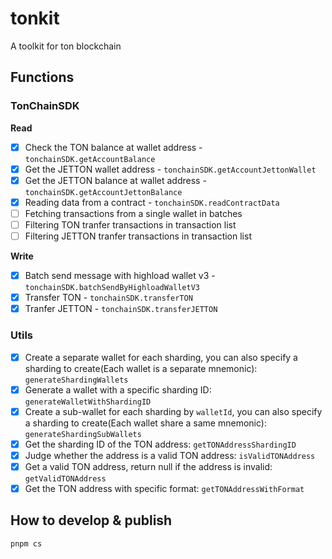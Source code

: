 # tonkit
A toolkit for ton blockchain

## Functions

### TonChainSDK
**Read**
- [x] Check the TON balance at wallet address - `tonchainSDK.getAccountBalance`
- [x] Get the JETTON wallet address - `tonchainSDK.getAccountJettonWallet` 
- [x] Get the JETTON balance at wallet address - `tonchainSDK.getAccountJettonBalance`
- [x] Reading data from a contract - `tonchainSDK.readContractData`
- [ ] Fetching transactions from a single wallet in batches
- [ ] Filtering TON tranfer transactions in transaction list
- [ ] Filtering JETTON tranfer transactions in transaction list

**Write**

- [x] Batch send message with highload wallet v3 - `tonchainSDK.batchSendByHighloadWalletV3`
- [x] Transfer TON - `tonchainSDK.transferTON`
- [x] Tranfer JETTON - `tonchainSDK.transferJETTON`

### Utils
- [x] Create a separate wallet for each sharding, you can also specify a sharding to create(Each wallet is a separate mnemonic): `generateShardingWallets`
- [x] Generate a wallet with a specific sharding ID: `generateWalletWithShardingID`
- [x] Create a sub-wallet for each sharding by `walletId`, you can also specify a sharding to create(Each wallet share a same mnemonic): `generateShardingSubWallets`
- [x] Get the sharding ID of the TON address: `getTONAddressShardingID`
- [x] Judge whether the address is a valid TON address: `isValidTONAddress`
- [x] Get a valid TON address, return null if the address is invalid: `getValidTONAddress`
- [x] Get the TON address with specific format: `getTONAddressWithFormat`

## How to develop & publish
```bash
pnpm cs
```